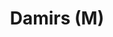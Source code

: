---
pid: CH71
title: Damirs (M)
location_transcription: San Fransico
zipcode: '19139'
outside_phl: 
neighborhood: Walnut Hill
age: '14'
age_range: 13-19
instagram: 
image_file_name: CH_71.jpg
proposal_transcription: Big tall it will say This is Were the People Stand
topic: Unity
topic_summary: '0'
type: Other No Form
keywords_other: 
credit: 
image_labels: 
twitter: 
facebook: 
permalink: "/monuments/ch71/"
layout: item-page
---